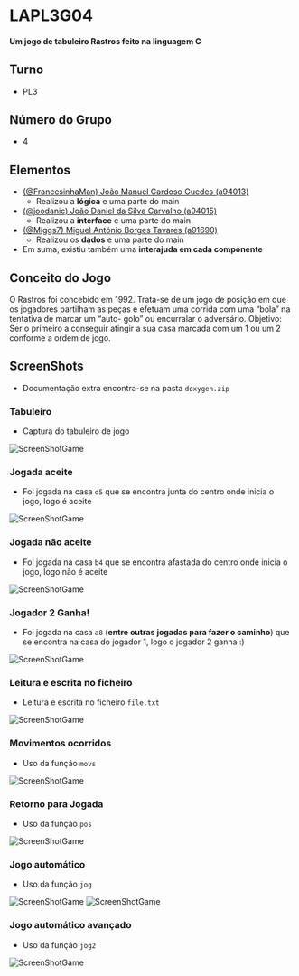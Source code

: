 # LAPL3G04
#### Um jogo de tabuleiro Rastros feito na linguagem C

## Turno
  * PL3
## Número do Grupo
  * 4
## Elementos 
  * [(@FrancesinhaMan) João Manuel Cardoso Guedes (a94013)](https://github.com/FrancesinhaMan)
    * Realizou a **lógica** e uma parte do main
  * [(@joodanic) João Daniel da Silva Carvalho (a94015)](https://github.com/joodanic)
    * Realizou a **interface** e uma parte do main
  * [(@Miggs7) Miguel António Borges Tavares (a91690)](https://github.com/Miggs7)
    * Realizou os **dados** e uma parte do main
  * Em suma, existiu também uma **interajuda em cada componente**
  
## Conceito do Jogo
O Rastros foi concebido em 1992. Trata-se de um jogo de posição em que os jogadores partilham as peças e efetuam uma corrida com uma “bola” na tentativa de marcar um “auto- golo” ou encurralar o adversário.
Objetivo: Ser o primeiro a conseguir atingir a sua casa marcada com um 1 ou um 2 conforme a ordem de jogo.

## ScreenShots
 * Documentação extra encontra-se na pasta ``` doxygen.zip ```
### Tabuleiro
 * Captura do tabuleiro de jogo
 
![ScreenShotGame](https://github.com/FrancesinhaMan/LA1PL3G4/blob/master/projeto/picture/board.PNG)
### Jogada aceite
 * Foi jogada na casa ``` d5 ``` que se encontra junta do centro onde inicia o jogo, logo é aceite
 
![ScreenShotGame](https://github.com/FrancesinhaMan/LA1PL3G4/blob/master/projeto/picture/acerta_jogada.PNG)
### Jogada não aceite
 * Foi jogada na casa ``` b4 ``` que se encontra afastada do centro onde inicia o jogo, logo não é aceite
 
![ScreenShotGame](https://github.com/FrancesinhaMan/LA1PL3G4/blob/master/projeto/picture/prevencao_jogada.PNG)
### Jogador 2 Ganha!
 * Foi jogada na casa ``` a8 ``` (__entre outras jogadas para fazer o caminho__) que se encontra na casa do jogador 1, logo o jogador 2 ganha :)

![ScreenShotGame](https://github.com/FrancesinhaMan/LA1PL3G4/blob/master/projeto/picture/ganhar.PNG)
### Leitura e escrita no ficheiro
 * Leitura e escrita no ficheiro ``` file.txt ```

![ScreenShotGame](https://github.com/FrancesinhaMan/LA1PL3G4/blob/master/projeto/picture/ler%20e%20ecrever.PNG)

### Movimentos ocorridos
 * Uso da função ``` movs ```

![ScreenShotGame](https://github.com/FrancesinhaMan/LA1PL3G4/blob/master/projeto/picture/movs.PNG)

### Retorno para Jogada
 * Uso da função ``` pos ```

![ScreenShotGame](https://github.com/FrancesinhaMan/LA1PL3G4/blob/master/projeto/picture/pos.PNG)

### Jogo automático
 * Uso da função ``` jog ```

![ScreenShotGame](https://github.com/FrancesinhaMan/LA1PL3G4/blob/master/projeto/picture/jog1.PNG)
![ScreenShotGame](https://github.com/FrancesinhaMan/LA1PL3G4/blob/master/projeto/picture/jog2.PNG)

### Jogo automático avançado
 * Uso da função ``` jog2 ```

![ScreenShotGame](https://github.com/FrancesinhaMan/LA1PL3G4/blob/master/projeto/picture/jog2_1.PNG)

